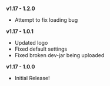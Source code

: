 **v1.17 - 1.2.0**  
* Attempt to fix loading bug  

**v1.17 - 1.0.1**  
* Updated logo  
* Fixed default settings  
* Fixed broken dev-jar being uploaded  
  
**v1.17 - 1.0.0**  
* Initial Release!    
